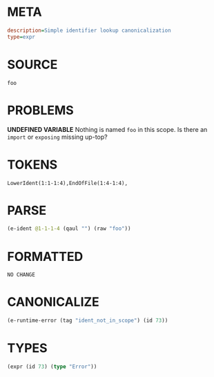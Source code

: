 # META
~~~ini
description=Simple identifier lookup canonicalization
type=expr
~~~
# SOURCE
~~~roc
foo
~~~
# PROBLEMS
**UNDEFINED VARIABLE**
Nothing is named `foo` in this scope.
Is there an `import` or `exposing` missing up-top?

# TOKENS
~~~zig
LowerIdent(1:1-1:4),EndOfFile(1:4-1:4),
~~~
# PARSE
~~~clojure
(e-ident @1-1-1-4 (qaul "") (raw "foo"))
~~~
# FORMATTED
~~~roc
NO CHANGE
~~~
# CANONICALIZE
~~~clojure
(e-runtime-error (tag "ident_not_in_scope") (id 73))
~~~
# TYPES
~~~clojure
(expr (id 73) (type "Error"))
~~~
